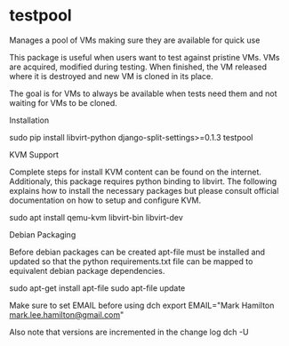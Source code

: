 # testpool
Manages a pool of VMs making sure they are available for quick use

This package is useful when users want to test against pristine VMs. VMs
are acquired, modified during testing. When finished, the VM released
where it is destroyed and new VM is cloned in its place.

The goal is for VMs to always be available when tests need them and not 
waiting for VMs to be cloned.


Installation

   sudo pip install libvirt-python django-split-settings>=0.1.3 testpool

KVM Support

Complete steps for install KVM content can be found on the internet. 
Additionaly, this package requires python binding to libvirt. The following
explains how to install the necessary packages but please consult official
documentation on how to setup and configure KVM.

   sudo apt install qemu-kvm libvirt-bin libvirt-dev


Debian Packaging

Before debian packages can be created apt-file must be installed and updated
so that the python requirements.txt file can be mapped to equivalent 
debian package dependencies.

  sudo apt-get install apt-file
  sudo apt-file update

Make sure to set EMAIL before using dch
export EMAIL="Mark Hamilton <mark.lee.hamilton@gmail.com>"

Also note that versions are incremented in the change log
  dch -U
